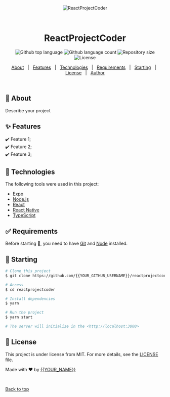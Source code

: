 <div align="center" id="top"> 
  <img src="./.github/app.gif" alt="ReactProjectCoder" />

  &#xa0;

  <!-- <a href="https://reactprojectcoder.netlify.app">Demo</a> -->
</div>

<h1 align="center">ReactProjectCoder</h1>

<p align="center">
  <img alt="Github top language" src="https://img.shields.io/github/languages/top/{{YOUR_GITHUB_USERNAME}}/reactprojectcoder?color=56BEB8">

  <img alt="Github language count" src="https://img.shields.io/github/languages/count/{{YOUR_GITHUB_USERNAME}}/reactprojectcoder?color=56BEB8">

  <img alt="Repository size" src="https://img.shields.io/github/repo-size/{{YOUR_GITHUB_USERNAME}}/reactprojectcoder?color=56BEB8">

  <img alt="License" src="https://img.shields.io/github/license/{{YOUR_GITHUB_USERNAME}}/reactprojectcoder?color=56BEB8">

  <!-- <img alt="Github issues" src="https://img.shields.io/github/issues/{{YOUR_GITHUB_USERNAME}}/reactprojectcoder?color=56BEB8" /> -->

  <!-- <img alt="Github forks" src="https://img.shields.io/github/forks/{{YOUR_GITHUB_USERNAME}}/reactprojectcoder?color=56BEB8" /> -->

  <!-- <img alt="Github stars" src="https://img.shields.io/github/stars/{{YOUR_GITHUB_USERNAME}}/reactprojectcoder?color=56BEB8" /> -->
</p>

<!-- Status -->

<!-- <h4 align="center"> 
	🚧  ReactProjectCoder 🚀 Under construction...  🚧
</h4> 

<hr> -->

<p align="center">
  <a href="#dart-about">About</a> &#xa0; | &#xa0; 
  <a href="#sparkles-features">Features</a> &#xa0; | &#xa0;
  <a href="#rocket-technologies">Technologies</a> &#xa0; | &#xa0;
  <a href="#white_check_mark-requirements">Requirements</a> &#xa0; | &#xa0;
  <a href="#checkered_flag-starting">Starting</a> &#xa0; | &#xa0;
  <a href="#memo-license">License</a> &#xa0; | &#xa0;
  <a href="https://github.com/{{YOUR_GITHUB_USERNAME}}" target="_blank">Author</a>
</p>

<br>

## :dart: About ##

Describe your project

## :sparkles: Features ##

:heavy_check_mark: Feature 1;\
:heavy_check_mark: Feature 2;\
:heavy_check_mark: Feature 3;

## :rocket: Technologies ##

The following tools were used in this project:

- [Expo](https://expo.io/)
- [Node.js](https://nodejs.org/en/)
- [React](https://pt-br.reactjs.org/)
- [React Native](https://reactnative.dev/)
- [TypeScript](https://www.typescriptlang.org/)

## :white_check_mark: Requirements ##

Before starting :checkered_flag:, you need to have [Git](https://git-scm.com) and [Node](https://nodejs.org/en/) installed.

## :checkered_flag: Starting ##

```bash
# Clone this project
$ git clone https://github.com/{{YOUR_GITHUB_USERNAME}}/reactprojectcoder

# Access
$ cd reactprojectcoder

# Install dependencies
$ yarn

# Run the project
$ yarn start

# The server will initialize in the <http://localhost:3000>
```

## :memo: License ##

This project is under license from MIT. For more details, see the [LICENSE](LICENSE.md) file.


Made with :heart: by <a href="https://github.com/{{YOUR_GITHUB_USERNAME}}" target="_blank">{{YOUR_NAME}}</a>

&#xa0;

<a href="#top">Back to top</a>
